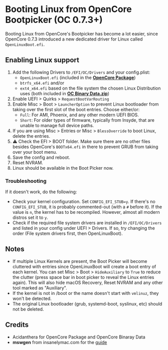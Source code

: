 # Booting Linux from OpenCore Bootpicker (OC 0.7.3+)

Booting Linux from OpenCore's Bootpicker has become a lot easier, since OpenCore 0.7.3 introduced a new dedicated driver for Linux called `OpenLinuxBoot.efi`.

## Enabling Linux support

1. Add the following Drivers to `/EFI/OC/Drivers` and your config.plist:
	- `OpenLinuxBoot.efi` (included in the [**OpenCore Package**](https://github.com/acidanthera/OpenCorePkg))
	- `btrfs_x64.efi` and/or
	- `ext4_x64.efi` based on the file system the chosen Linux Distribution uses (both included in [**OC Binary Data.zip**](https://github.com/acidanthera/OcBinaryData/archive/refs/heads/master.zip))
2. Enable UEFI > Quirks > `RequestBootVarRouting`
3. Enable Misc > Boot > `LauncherOption` to prevent Linux bootloader from taking over the first slot of the boot entries. Choose either/or:
	- `Full`: For AMI, Phoenix, and any other modern UEFI BIOS.
	- `Short`: For older types of firmware, typically from Insyde, that are unable to manage full device paths.
4. If you are using Misc > Entries or Misc > `BlessOverride` to boot Linux, delete the entries.
5. :warning: Check the EFI > BOOT folder. Make sure there are no other files besides OpenCore's `BOOTx64.efi` in there to prevent GRUB from taking over your boot menu.
6. Save the config and reboot.
7. Reset NVRAM.
8. Linux should be available in the Boot Picker now.

### Troubleshooting
If it doesn't work, do the following:

- Check your kernel configuration. Set `CONFIG_EFI_STUB=y`. If there's no `CONFIG_EFI_STUB`, it is probably commented-out (with a `#` before it). If the value is `n`, the kernel has to be recompiled. However, almost all modern distros set it to `y`.
- Check if the required file system drivers are installed in `/EFI/OC/Drivers` and listed in your config under UEFI > Drivers. If so, try changing the order (File system drivers first, then OpenLinuxBoot).

## Notes
- If multiple Linux Kernels are present, the Boot Picker will become cluttered with entries since OpenLinuxBoot will create a boot entry of each kernel. You can set Misc > Boot > `HideAuxiliary` to `True` to reduce the clutter (press space bar in boot picker to reveal the Linux entries again). This will also hide macOS Recovery, Reset NVRAM and any other tool marked as "Auxiliary".
- If the kernel is not in /boot or the name doesn't start with `vmlinuz`, they won't be detected.
- The original Linux bootloader (grub, systemd-boot, syslinux, etc) should not be deleted.

## Credits
- Acidanthera for OpenCore Package and OpenCore Binaray Data
- **mswgen** from insanelymac.com for the [guide](https://www.insanelymac.com/forum/topic/349838-guide-using-openlinuxboot-to-easily-boot-linux-from-opencore/)
